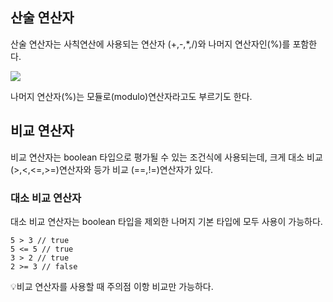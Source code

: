 ## 산술 연산자
산술 연산자는 사칙연산에 사용되는 연산자 (+,-,*,/)와 나머지 연산자인(%)를 
포함한다.

![](https://velog.velcdn.com/images/minthug94_/post/a5c89612-a616-4beb-881e-2e808ae491f0/image.png)

나머지 연산자(%)는 모듈로(modulo)연산자라고도 부르기도 한다.

## 비교 연산자
비교 연산자는 boolean 타입으로 평가될 수 있는 조건식에 사용되는데, 크게 
대소 비교(>,<,<=,>=)연산자와 등가 비교 (==,!=)연산자가 있다.

### 대소 비교 연산자
대소 비교 연산자는 boolean 타입을 제외한 나머지 기본 타입에 모두 사용이 
가능하다.
```
5 > 3 // true
5 <= 5 // true
3 > 2 // true
2 >= 3 // false
```
💡비교 연산자를 사용할 때 주의점
이항 비교만 가능하다.


